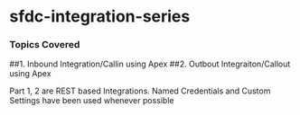 # sfdc-integration-series

### Topics Covered

##1. Inbound Integration/Callin using Apex
##2. Outbout Integraiton/Callout using Apex

Part 1, 2 are REST based Integrations. Named Credentials and Custom Settings have been used whenever possible
